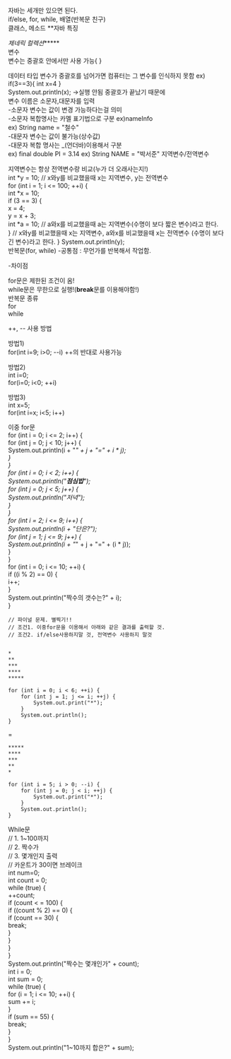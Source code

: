 자바는 세개만 있으면 된다.  
if/else, for, while, 배열(반복문 친구)  
클래스, 메소드 **자바 특징  

*제네릭 컬렉션******  
변수  
변수는 중괄호 안에서만 사용 가능{ }

데이터 타입 변수가 중괄호를 넘어가면 컴퓨터는 그 변수를 인식하지 못함
ex) if(3==3){ int x=4 }  
System.out.println(x); ->실행 안됨 중괄호가 끝났기 때문에  
변수 이름은 소문자,대문자를 입력  
-소문자 변수는 값이 변경 가능하다는걸 의미  
-소문자 복합명사는 카멜 표기법으로 구분 ex)nameInfo  
ex) String name = "철수"  
-대문자 변수는 값이 불가능(상수값)  
-대문자 복합 명사는 _(언더바)이용해서 구분   
ex) final double PI = 3.14
ex) String NAME = "박서준"
지역변수/전역변수

지역변수는 항상 전역변수랑 비교(누가 더 오래사는지!)  
	int *y = 10; // x와y를 비교했을때 x는 지역변수, y는 전역변수  
	for (int i = 1; i <= 100; ++i) {  
		int *x = 10;  
		if (3 == 3) {  
			x = 4;  
			y = x + 3;  
			int *a = 10; 
			// a와x를 비교했을때 a는 지역변수(수명이 보다 짧은 변수)라고 한다.  
		} // x와y를 비교했을때 x는 지역변수, a와x를 비교했을때 x는 전역변수  (수명이 보다 긴 변수)라고 한다.
	}
	System.out.println(y);  
반복문(for, while)
-공통점 : 무언가를 반복해서 작업함.  

-차이점

for문은 제한된 조건이 옴!  
while문은 무한으로 실행!(**break**문를 이용해야함!)  
반복문 종류  
for  
while  

++, -- 사용 방법  

방법1)  
for(int i=9; i>0; --i) ++의 반대로 사용가능

방법2)  
int i=0;  
for(i=0; i<0; ++i)  

방법3)  
int x=5;  
for(int i=x; i<5; i++) 

이중 for문  
	for (int i = 0; i <= 2; i++) {  
		for (int j = 0; j < 10; j++) {  
			System.out.println(i + "*" + j + "=" + i * j);  
		}  
	}  
	for (int i = 0; i < 2; i++) {  
		System.out.println("******점심밥******");  
		for (int j = 0; j < 5; j++) {  
			System.out.println("저녁");  
		}  
	}  
	for (int i = 2; i <= 9; i++) {  
		System.out.println(i + "단은?");  
		for (int j = 1; j <= 9; j++) {  
			System.out.println(i + "*" + j + "=" + (i * j));  
		}  
	}  
	for (int i = 0; i <= 10; ++i) {  
		if ((i % 2) == 0) {  
			i++;  
		}  
		System.out.println("짝수의 갯수는?" + i);  
	}  

	// 파이널 문제. 별찍기!!  
	// 조건1. 이중for문을 이용해서 아래와 같은 결과를 출력할 것.  
	// 조건2. if/else사용하지말 것, 전역변수 사용하지 말것  


    *
    **
    ***
    ****
    *****

	for (int i = 0; i < 6; ++i) {
		for (int j = 1; j <= i; ++j) {
			System.out.print("*");
		}
		System.out.println();
	}
=

	*****
    ****
    ***
    **
    *

    for (int i = 5; i > 0; --i) {
		for (int j = 0; j < i; ++j) {
			System.out.print("*");
		}
		System.out.println();
	}
While문  
	// 1. 1~100까지  
	// 2. 짝수가  
	// 3. 몇개인지 출력  
	// 카운트가 30이면 브레이크  
	int num=0;  
	int count = 0;  
	while (true) {  
		++count;  
		if (count < = 100) {  
			if ((count % 2) == 0) {  
				if (count == 30) {  
					break;  
				}  
			}  
		}  
	}  
	System.out.println("짝수는 몇개인가" + count);  
	int i = 0;  
	int sum = 0;  
	while (true) {  
		for (i = 1; i <= 10; ++i) {  
			sum += i;  
		}  
		if (sum == 55) {  
			break;  
		}  
	}  
	System.out.println("1~10까지 합은?" + sum);